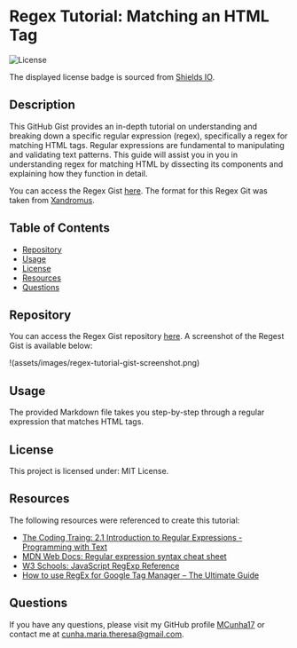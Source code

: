 # Regex Tutorial: Matching an HTML Tag

![License](https://img.shields.io/badge/license-MIT%20License-blue.svg)

The displayed license badge is sourced from <a href="https://shields.io/category/license">Shields IO</a>.

## Description
This GitHub Gist provides an in-depth tutorial on understanding and breaking down a specific regular expression (regex), specifically a regex for matching HTML tags. Regular expressions are fundamental to manipulating and validating text patterns. This guide will assist you in you in understanding regex for matching HTML by dissecting its components and explaining how they function in detail.

You can access the Regex Gist [here](https://gist.github.com/MCunha17/489c6681535360eca18f227991d32648). The format for this Regex Git was taken from [Xandromus](https://github.com/coding-boot-camp/bug-free-goggles).

## Table of Contents
* [Repository](#repository)
* [Usage](#usage)
* [License](#license)
* [Resources](#resources)
* [Questions](#questions)

## Repository
You can access the Regex Gist repository [here](https://github.com/MCunha17/tutorial-regex). A screenshot of the Regest Gist is available below:

!(assets/images/regex-tutorial-gist-screenshot.png)

## Usage
The provided Markdown file takes you step-by-step through a regular expression that matches HTML tags.

## License
This project is licensed under: MIT License.

## Resources
The following resources were referenced to create this tutorial:
* [The Coding Traing: 2.1 Introduction to Regular Expressions - Programming with Text](https://www.youtube.com/watch?v=7DG3kCDx53c)
* [MDN Web Docs: Regular expression syntax cheat sheet](https://developer.mozilla.org/en-US/docs/Web/JavaScript/Guide/Regular_expressions/Cheatsheet)
* [W3 Schools: JavaScript RegExp Reference](https://www.w3schools.com/jsref/jsref_obj_regexp.asp)
* [How to use RegEx for Google Tag Manager – The Ultimate Guide](https://measureschool.com/regular-expressions-google-tag-manager/)

## Questions
If you have any questions, please visit my GitHub profile [MCunha17](https://github.com/MCunha17) or contact me at cunha.maria.theresa@gmail.com.

